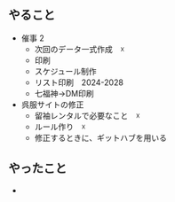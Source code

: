 ## やること

- 催事  2
	- 次回のデータ一式作成　☓
	- 印刷
	- スケジュール制作
	- リスト印刷　2024-2028
	- 七福神→DM印刷
- 呉服サイトの修正
	- 留袖レンタルで必要なこと　☓
	- ルール作り　☓
	- 修正するときに、ギットハブを用いる

## やったこと
- 